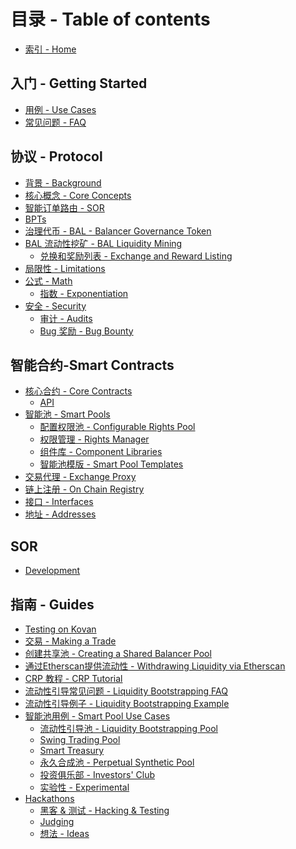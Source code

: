 <!--
 * @Author: your name
 * @Date: 2020-12-01 14:56:34
 * @LastEditTime: 2020-12-01 17:14:06
 * @LastEditors: Please set LastEditors
 * @Description: In User Settings Edit
 * @FilePath: /docs/summary.md
-->
# 目录 - Table of contents

* [索引 - Home](index.md)

## 入门 - Getting Started

* [用例 - Use Cases](getting-started/use-cases.md)
* [常见问题 - FAQ](getting-started/faq.md)

## 协议 - Protocol

* [背景 - Background](protocol/background.md)
* [核心概念 - Core Concepts](protocol/concepts.md)
* [智能订单路由 - SOR](protocol/sor.md)
* [BPTs](protocol/btoken.md)
* [治理代币 - BAL - Balancer Governance Token](protocol/bal-balancer-governance-token.md)
* [BAL 流动性挖矿 - BAL Liquidity Mining](protocol/bal-liquidity-mining/README.md)
  * [兑换和奖励列表 - Exchange and Reward Listing](protocol/bal-liquidity-mining/exchange-and-reward-listing.md)
* [局限性 - Limitations](protocol/limitations.md)
* [公式 - Math](protocol/index/README.md)
  * [指数 - Exponentiation](protocol/index/approxing.md)
* [安全 - Security](protocol/security/README.md)
  * [审计 - Audits](protocol/security/audits.md)
  * [Bug 奖励 - Bug Bounty](protocol/security/bounty.md)

## 智能合约-Smart Contracts

* [核心合约 - Core Contracts](smart-contracts/core-contracts/README.md)
  * [API](smart-contracts/core-contracts/api.md)
* [智能池 - Smart Pools](smart-contracts/smart-pools/README.md)
  * [配置权限池 - Configurable Rights Pool](smart-contracts/smart-pools/configurable-rights-pool.md)
  * [权限管理 - Rights Manager](smart-contracts/smart-pools/rights-manager.md)
  * [组件库 - Component Libraries](smart-contracts/smart-pools/component-libraries.md)
  * [智能池模版 - Smart Pool Templates](smart-contracts/smart-pools/smart-pool-templates.md)
* [交易代理 - Exchange Proxy](smart-contracts/exchange-proxy.md)
* [链上注册 - On Chain Registry](smart-contracts/on-chain-registry.md)
* [接口 - Interfaces](smart-contracts/interfaces.md)
* [地址 - Addresses](smart-contracts/addresses.md)

## SOR

* [Development](sor/development.md)

## 指南 - Guides

* [Testing on Kovan](guides/testing-on-kovan.md)
* [交易 - Making a Trade](guides/making-a-trade.md)
* [创建共享池 - Creating a Shared Balancer Pool](guides/creating-a-balancer-pool.md)
* [通过Etherscan提供流动性 - Withdrawing Liquidity via Etherscan](guides/withdrawing-liquidity-via-etherscan.md)
* [CRP 教程 - CRP Tutorial](guides/crp-tutorial.md)
* [流动性引导常见问题 - Liquidity Bootstrapping FAQ](guides/liquidity-bootstrapping-faq.md)
* [流动性引导例子 - Liquidity Bootstrapping Example](guides/liquidity-bootstrapping.md)
* [智能池用例 - Smart Pool Use Cases](guides/smart-pool-templates-gui/README.md)
  * [流动性引导池 - Liquidity Bootstrapping Pool](guides/smart-pool-templates-gui/liquidity-bootstrapping-pool.md)
  * [Swing Trading Pool](guides/smart-pool-templates-gui/swing-trading-pool.md)
  * [Smart Treasury](guides/smart-pool-templates-gui/smart-treasury.md)
  * [永久合成池 - Perpetual Synthetic Pool](guides/smart-pool-templates-gui/perpetual-synthetic-pool.md)
  * [投资俱乐部 - Investors' Club](guides/smart-pool-templates-gui/investors-club.md)
  * [实验性 - Experimental](guides/smart-pool-templates-gui/experimental.md)
* [Hackathons](guides/hackathons/README.md)
  * [黑客 & 测试 - Hacking & Testing](guides/hackathons/hacking-and-testing.md)
  * [Judging](guides/hackathons/judging.md)
  * [想法 - Ideas](guides/hackathons/ideas.md)

